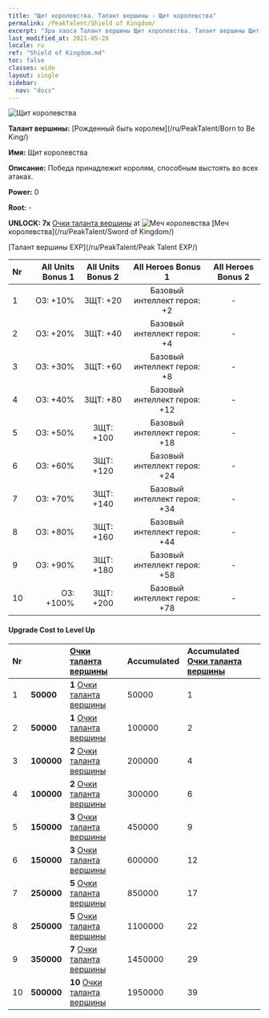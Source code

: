 ```yaml
---
title: "Щит королевства. Талант вершины - Щит королевства"
permalink: /PeakTalent/Shield of Kingdom/
excerpt: "Эра хаоса Талант вершины Щит королевства. Талант вершины Щит королевства. Щит королевства"
last_modified_at: 2021-05-28
locale: ru
ref: "Shield of Kingdom.md"
toc: false
classes: wide
layout: single
sidebar:
  nav: "docs"
---
```


  ![Щит королевства](/images/pt/talent_4402.png)

  **Талант вершины:** [Рожденный быть королем](/ru/PeakTalent/Born to Be King/)

  **Имя:** Щит королевства

  **Описание:** Победа принадлежит королям, способным выстоять во всех атаках.

  **Power:** 0

  **Root:** -

  **UNLOCK: 7x** [Очки таланта вершины](/ItemsRU/con_934/) at ![Меч королевства](/images/pt/talent_4401.png) [Меч королевства](/ru/PeakTalent/Sword of Kingdom/)

  [Талант вершины EXP](/ru/PeakTalent/Peak Talent EXP/)

  | Nr | All Units Bonus 1 | All Units Bonus 2 | All Heroes Bonus 1 | All Heroes Bonus 2 |
  |:---|--------------:|:-------------:|:-------------:|:-------------:|
  | 1 | ОЗ: +10% | ЗЩТ: +20 | Базовый интеллект героя: +2 | - |
  | 2 | ОЗ: +20% | ЗЩТ: +40 | Базовый интеллект героя: +4 | - |
  | 3 | ОЗ: +30% | ЗЩТ: +60 | Базовый интеллект героя: +8 | - |
  | 4 | ОЗ: +40% | ЗЩТ: +80 | Базовый интеллект героя: +12 | - |
  | 5 | ОЗ: +50% | ЗЩТ: +100 | Базовый интеллект героя: +18 | - |
  | 6 | ОЗ: +60% | ЗЩТ: +120 | Базовый интеллект героя: +24 | - |
  | 7 | ОЗ: +70% | ЗЩТ: +140 | Базовый интеллект героя: +34 | - |
  | 8 | ОЗ: +80% | ЗЩТ: +160 | Базовый интеллект героя: +44 | - |
  | 9 | ОЗ: +90% | ЗЩТ: +180 | Базовый интеллект героя: +58 | - |
  | 10 | ОЗ: +100% | ЗЩТ: +200 | Базовый интеллект героя: +78 | - |


#### Upgrade Cost to Level Up

  | Nr | <i class="fas fa-coins"/> | [Очки таланта вершины](/ItemsRU/con_934/) | Accumulated <i class="fas fa-coins"/> | Accumulated [Очки таланта вершины](/ItemsRU/con_934/) |
  |:---|:--------------|:-------------|:-------------|:-------------|
  | 1 | **50000** | **1** [Очки таланта вершины](/ItemsRU/con_934/) | 50000 | 1 |
  | 2 | **50000** | **1** [Очки таланта вершины](/ItemsRU/con_934/) | 100000 | 2 |
  | 3 | **100000** | **2** [Очки таланта вершины](/ItemsRU/con_934/) | 200000 | 4 |
  | 4 | **100000** | **2** [Очки таланта вершины](/ItemsRU/con_934/) | 300000 | 6 |
  | 5 | **150000** | **3** [Очки таланта вершины](/ItemsRU/con_934/) | 450000 | 9 |
  | 6 | **150000** | **3** [Очки таланта вершины](/ItemsRU/con_934/) | 600000 | 12 |
  | 7 | **250000** | **5** [Очки таланта вершины](/ItemsRU/con_934/) | 850000 | 17 |
  | 8 | **250000** | **5** [Очки таланта вершины](/ItemsRU/con_934/) | 1100000 | 22 |
  | 9 | **350000** | **7** [Очки таланта вершины](/ItemsRU/con_934/) | 1450000 | 29 |
  | 10 | **500000** | **10** [Очки таланта вершины](/ItemsRU/con_934/) | 1950000 | 39 |
